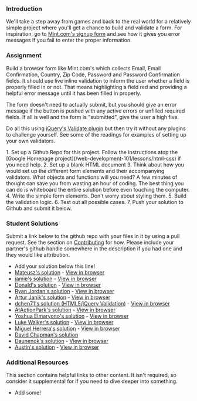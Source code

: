 ### Introduction

We'll take a step away from games and back to the real world for a relatively simple project where you'll get a chance to build and validate a form.  For inspiration, go to [Mint.com's signup form](https://wwws.mint.com/login.event?task=S) and see how it gives you error messages if you fail to enter the proper information.

### Assignment

Build a browser form like Mint.com's which collects Email, Email Confirmation, Country, Zip Code, Password and Password Confirmation fields.  It should use live inline validation to inform the user whether a field is properly filled in or not.  That means highlighting a field red and providing a helpful error message until it has been filled in properly.

The form doesn't need to actually submit, but you should give an error message if the button is pushed with any active errors or unfilled required fields.  If all is well and the form is "submitted", give the user a high five.

Do all this using [jQuery's Validate plugin](http://jqueryvalidation.org/) but then try it without any plugins to challenge yourself.  See some of the readings for examples of setting up your own validators.

<div class="lesson-content__panel" markdown="1">
1. Set up a Github Repo for this project.  Follow the instructions atop the [Google Homepage project](/web-development-101/lessons/html-css) if you need help.
2. Set up a blank HTML document
3. Think about how you would set up the different form elements and their accompanying validators.  What objects and functions will you need? A few minutes of thought can save you from wasting an hour of coding.  The best thing you can do is whiteboard the entire solution before even touching the computer.
4. Write the simple form elements.  Don't worry about styling them.
5. Build the validation logic.
6. Test out all possible cases.
7. Push your solution to Github and submit it below.
</div>

### Student Solutions
Submit a link below to the github repo with your files in it by using a pull request.  See the section on [Contributing](http://github.com/TheOdinProject/curriculum/blob/master/contributing.md) for how.  Please include your partner's github handle somewhere in the description if you had one and they would like attribution.

* Add your solution below this line!
* [Mateusz's solution](https://github.com/Emnalyeriar/learning_projects/tree/master/the%20odin%20projects/form%20validation) - [View in browser](http://htmlpreview.github.io/?https://github.com/Emnalyeriar/learning_projects/blob/master/the%20odin%20projects/form%20validation/index.html)
* [jamie's solution](https://github.com/Jberczel/odin-javascript/tree/master/jquery-form) - [View in browser](http://jsfiddle.net/Jberczel/5dAd3/)
* [Donald's solution](https://github.com/donaldali/odin-js-jquery/tree/master/form_validation) - [View in browser](http://htmlpreview.github.io/?https://github.com/donaldali/odin-js-jquery/blob/master/form_validation/index.html "Form Validation")
* [Ryan Jordan's solution](https://github.com/krjordan/HTML-forms) - [View in browser](http://htmlpreview.github.io/?https://github.com/krjordan/HTML-forms/blob/master/index.html)
* [Artur Janik's solution](https://github.com/ArturJanik/TOPJS/tree/master/Project7) - [View in browser](https://rawgit.com/ArturJanik/TOPJS/master/Project7/index.html)
* [dchen71's solution (HTML5/jQuery Validation)](https://github.com/dchen71/odin-form_validations) - [View in browser](http://rawgit.com/dchen71/odin-form_validations/master/Index.html)
* [AtActionPark's solution](https://github.com/AtActionPark/odin_jquery_validating) - [View in browser](http://htmlpreview.github.io/?https://github.com/AtActionPark/odin_jquery_validating/blob/master/index.html)
* [Yoshua Elmaryono's solution](https://github.com/dotm/signup) - [View in browser](http://dotm.github.io/signup/)
* [Luke Walker's solution](https://github.com/ubershibs/odin-js-course/tree/master/mint) - [View in browser](http://htmlpreview.github.io/?https://github.com/ubershibs/odin-js-course/blob/master/mint/index.html)
* [Miguel Herrera's solution](https://github.com/migueloherrera/js-mint) - [View in browser](http://htmlpreview.github.io/?https://github.com/migueloherrera/js-mint/blob/master/index.html)
* [David Chapman's solution](https://github.com/davidchappy/odin_training_projects/tree/master/jq-form-validation)
* [Daunenok's solution](https://github.com/daunenok/form-my-validation) - [View in browser](https://daunenok.github.io/form-my-validation/)
* [Austin's solution](https://github.com/CouchofTomato/form_validation) - [View in browser](https://couchoftomato.github.io/form_validation/)

### Additional Resources
This section contains helpful links to other content. It isn't required, so consider it supplemental for if you need to dive deeper into something.

* Add some!
